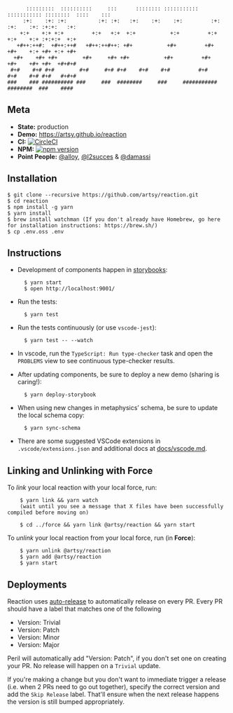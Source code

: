           :::::::::  ::::::::::     :::      :::::::: ::::::::::: ::::::::::: ::::::::  ::::    :::
         :+:    :+: :+:          :+: :+:   :+:    :+:    :+:         :+:    :+:    :+: :+:+:   :+:
        +:+    +:+ +:+         +:+   +:+  +:+           +:+         +:+    +:+    +:+ :+:+:+  +:+
       +#++:++#:  +#++:++#   +#++:++#++: +#+           +#+         +#+    +#+    +:+ +#+ +:+ +#+
      +#+    +#+ +#+        +#+     +#+ +#+           +#+         +#+    +#+    +#+ +#+  +#+#+#
     #+#    #+# #+#        #+#     #+# #+#    #+#    #+#         #+#    #+#    #+# #+#   #+#+#
    ###    ### ########## ###     ###  ########     ###     ########### ########  ###    ####

## Meta

- **State:** production
- **Demo:** <https://artsy.github.io/reaction>
- **CI:** [![CircleCI](https://circleci.com/gh/artsy/reaction.svg?style=shield)](https://circleci.com/gh/artsy/reaction)
- **NPM:** [![npm version](https://badge.fury.io/js/%40artsy%2Freaction.svg)](https://www.npmjs.com/package/@artsy/reaction)
- **Point People:** [@alloy](https://github.com/alloy), [@l2succes](https://github.com/l2succes) & [@damassi](https://github.com/damassi)

## Installation

    $ git clone --recursive https://github.com/artsy/reaction.git
    $ cd reaction
    $ npm install -g yarn
    $ yarn install
    $ brew install watchman (If you don't already have Homebrew, go here for installation instructions: https://brew.sh/)
    $ cp .env.oss .env

## Instructions

- Development of components happen in [storybooks](https://getstorybook.io):

        $ yarn start
        $ open http://localhost:9001/

- Run the tests:

        $ yarn test

- Run the tests continuously (or use `vscode-jest`):

        $ yarn test -- --watch

- In vscode, run the `TypeScript: Run type-checker` task and open the `PROBLEMS` view to see continuous type-checker
  results.

- After updating components, be sure to deploy a new demo (sharing is caring!):

        $ yarn deploy-storybook

- When using new changes in metaphysics’ schema, be sure to update the local schema copy:

        $ yarn sync-schema

* There are some suggested VSCode extensions in `.vscode/extensions.json` and additional docs at [docs/vscode.md](docs/vscode.md).

## Linking and Unlinking with Force

To _link_ your local reaction with your local force, run:

        $ yarn link && yarn watch
        (wait until you see a message that X files have been successfully compiled before moving on)

        $ cd ../force && yarn link @artsy/reaction && yarn start

To _unlink_ your local reaction from your local force, run (in **Force**):

        $ yarn unlink @artsy/reaction
        $ yarn add @artsy/reaction
        $ yarn start

## Deployments

Reaction uses [auto-release](https://github.com/intuit/auto-release#readme) to automatically release on every PR. Every PR should have a label that matches one of the following

- Version: Trivial
- Version: Patch
- Version: Minor
- Version: Major

Peril will automatically add "Version: Patch", if you don't set one on creating your PR. No release will happen on a `Trivial` update.

If you're making a change but you don't want to immediate trigger a release (i.e. when 2 PRs need to go out together), specify the correct
version and add the `Skip Release` label. That'll ensure when the next release happens the version is still bumped appropriately.
